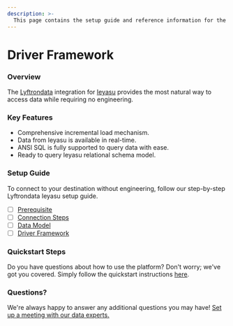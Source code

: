 ```yaml
---
description: >-
  This page contains the setup guide and reference information for the Ieyasu source connector.
---
```


# Driver Framework

### Overview

The [Lyftrondata](https://www.lyftrondata.com/) integration for [Ieyasu](None) provides the most natural way to access data while requiring no engineering.

### Key Features

* Comprehensive incremental load mechanism.
* Data from Ieyasu is available in real-time.&#x20;
* ANSI SQL is fully supported to query data with ease.
* Ready to query Ieyasu relational schema model.

### Setup Guide

To connect to your destination without engineering, follow our step-by-step Lyftrondata Ieyasu setup guide.

* [ ] [Prerequisite](../prerequisite.md)
* [ ] [Connection Steps](../connection-steps.md)
* [ ] [Data Model](../data-model/erd.md)
* [ ] [Driver Framework](../driver-framework/)

### Quickstart Steps

Do you have questions about how to use the platform? Don't worry; we've got you covered. Simply follow the quickstart instructions [here](../driver-framework/README.md).

### Questions? <a href="#questions" id="questions"></a>

We're always happy to answer any additional questions you may have! [Set up a meeting with our data experts.](https://www.lyftrondata.com/book-a-meeting/)


